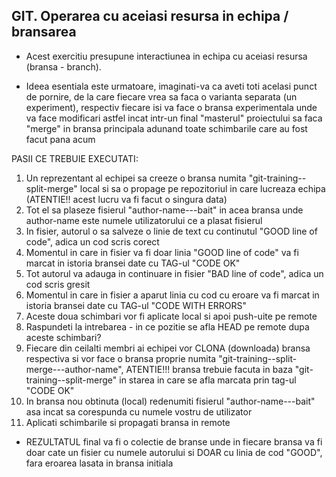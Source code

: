 ## GIT. Operarea cu aceiasi resursa in echipa / bransarea 

* Acest exercitiu presupune interactiunea in echipa cu aceiasi resursa (bransa - branch).


* Ideea esentiala este urmatoare, imaginati-va ca aveti toti acelasi punct de pornire, de la care fiecare vrea sa faca o varianta separata (un experiment), respectiv fiecare isi va face o bransa experimentala unde va face modificari astfel incat intr-un final "masterul" proiectului sa faca "merge" in bransa principala adunand toate schimbarile care au fost facut pana acum

PASII CE TREBUIE EXECUTATI:
  1. Un reprezentant al echipei sa creeze o bransa numita "git-training--split-merge" local si sa o propage pe repozitoriul in care lucreaza echipa (ATENTIE!! acest lucru va fi facut o singura data)
  2. Tot el sa plaseze fisierul "author-name---bait" in acea bransa  unde author-name este numele utilizatorului ce a plasat fisierul
  3. In fisier, autorul o sa salveze o linie de text cu continutul "GOOD line of code", adica un cod scris corect
  4. Momentul in care in fisier va fi doar linia "GOOD line of code" va fi marcat in istoria bransei date cu TAG-ul "CODE OK"
  5. Tot autorul va adauga in continuare in fisier "BAD line of code", adica un cod scris gresit
  6. Momentul in care in fisier a aparut linia cu cod cu eroare va fi marcat in istoria bransei date cu TAG-ul "CODE WITH ERRORS"
  7. Aceste doua schimbari vor fi aplicate local si apoi push-uite pe remote
  8. Raspundeti la intrebarea - in ce pozitie se afla HEAD pe remote dupa aceste schimbari?
  9. Fiecare din ceilalti membri ai echipei vor CLONA (downloada) bransa respectiva si vor face o bransa proprie numita "git-training--split-merge---author-name", ATENTIE!!! bransa trebuie facuta in baza "git-training--split-merge" in starea in care se afla marcata prin tag-ul "CODE OK"
  10. In bransa nou obtinuta (local) redenumiti fisierul "author-name---bait" asa incat sa corespunda cu numele vostru de utilizator
  11. Aplicati schimbarile si propagati bransa in remote  

* REZULTATUL final va fi o colectie de branse unde in fiecare bransa va fi doar cate un fisier cu numele autorului si DOAR cu linia de cod "GOOD", fara eroarea lasata in bransa initiala
